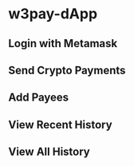 # w3pay-dApp

## Login with Metamask


## Send Crypto Payments


## Add Payees



## View Recent History



## View All History
